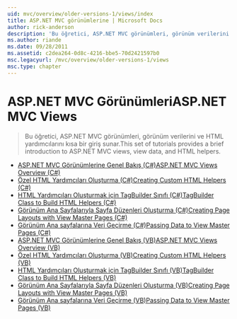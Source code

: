 ```yaml
---
uid: mvc/overview/older-versions-1/views/index
title: ASP.NET MVC görünümlerine | Microsoft Docs
author: rick-anderson
description: 'Bu öğretici, ASP.NET MVC görünümleri, görünüm verilerini ve HTML yardımcılarını kısa bir giriş sunar.'
ms.author: riande
ms.date: 09/28/2011
ms.assetid: c2dea264-0d8c-4216-bbe5-70d2421597b0
msc.legacyurl: /mvc/overview/older-versions-1/views
msc.type: chapter
---
```

<a name="aspnet-mvc-views"></a><span data-ttu-id="686f0-103">ASP.NET MVC Görünümleri</span><span class="sxs-lookup"><span data-stu-id="686f0-103">ASP.NET MVC Views</span></span>
====================
> <span data-ttu-id="686f0-104">Bu öğretici, ASP.NET MVC görünümleri, görünüm verilerini ve HTML yardımcılarını kısa bir giriş sunar.</span><span class="sxs-lookup"><span data-stu-id="686f0-104">This set of tutorials provides a brief introduction to ASP.NET MVC views, view data, and HTML helpers.</span></span>


- [<span data-ttu-id="686f0-105">ASP.NET MVC Görünümlerine Genel Bakış (C#)</span><span class="sxs-lookup"><span data-stu-id="686f0-105">ASP.NET MVC Views Overview (C#)</span></span>](asp-net-mvc-views-overview-cs.md)
- [<span data-ttu-id="686f0-106">Özel HTML Yardımcıları Oluşturma (C#)</span><span class="sxs-lookup"><span data-stu-id="686f0-106">Creating Custom HTML Helpers (C#)</span></span>](creating-custom-html-helpers-cs.md)
- [<span data-ttu-id="686f0-107">HTML Yardımcıları Oluşturmak için TagBuilder Sınıfı (C#)</span><span class="sxs-lookup"><span data-stu-id="686f0-107">TagBuilder Class to Build HTML Helpers (C#)</span></span>](using-the-tagbuilder-class-to-build-html-helpers-cs.md)
- [<span data-ttu-id="686f0-108">Görünüm Ana Sayfalarıyla Sayfa Düzenleri Oluşturma (C#)</span><span class="sxs-lookup"><span data-stu-id="686f0-108">Creating Page Layouts with View Master Pages (C#)</span></span>](creating-page-layouts-with-view-master-pages-cs.md)
- [<span data-ttu-id="686f0-109">Görünüm Ana sayfalarına Veri Geçirme (C#)</span><span class="sxs-lookup"><span data-stu-id="686f0-109">Passing Data to View Master Pages (C#)</span></span>](passing-data-to-view-master-pages-cs.md)
- [<span data-ttu-id="686f0-110">ASP.NET MVC Görünümlerine Genel Bakış (VB)</span><span class="sxs-lookup"><span data-stu-id="686f0-110">ASP.NET MVC Views Overview (VB)</span></span>](asp-net-mvc-views-overview-vb.md)
- [<span data-ttu-id="686f0-111">Özel HTML Yardımcıları Oluşturma (VB)</span><span class="sxs-lookup"><span data-stu-id="686f0-111">Creating Custom HTML Helpers (VB)</span></span>](creating-custom-html-helpers-vb.md)
- [<span data-ttu-id="686f0-112">HTML Yardımcıları Oluşturmak için TagBuilder Sınıfı (VB)</span><span class="sxs-lookup"><span data-stu-id="686f0-112">TagBuilder Class to Build HTML Helpers (VB)</span></span>](using-the-tagbuilder-class-to-build-html-helpers-vb.md)
- [<span data-ttu-id="686f0-113">Görünüm Ana Sayfalarıyla Sayfa Düzenleri Oluşturma (VB)</span><span class="sxs-lookup"><span data-stu-id="686f0-113">Creating Page Layouts with View Master Pages (VB)</span></span>](creating-page-layouts-with-view-master-pages-vb.md)
- [<span data-ttu-id="686f0-114">Görünüm Ana sayfalarına Veri Geçirme (VB)</span><span class="sxs-lookup"><span data-stu-id="686f0-114">Passing Data to View Master Pages (VB)</span></span>](passing-data-to-view-master-pages-vb.md)
